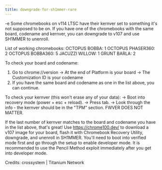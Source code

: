 ```yaml
---
title: downgrade-for-sh1mmer-rare
---
```


-e 
Some chromebooks on v114 LTSC have their kernver set to something it's not supposed to be on. 
If you have one of the chromebooks with the same board, codename and kernver, you can downgrade to v107 and use SH1MMER to unenroll.

List of working chromebooks:
OCTOPUS BOBBA: 1
OCTOPUS PHASER360: 2
OCTOPUS BOBBA360: 5
JACUZZI WILLOW: 1
GRUNT BARLA: 2 

To check your board and codename:
1. Go to chrome://version
-> At the end of Platform is your board
-> The Customization ID is your codename
2. If you have the same board and codename as one in the list above, you can continue.

To check your kernver (this won't erase any of your data):
-> Boot into recovery mode (power + esc + reload).
-> Press tab.
-> Look through the info - the kernver should be in the "TPM" section. FWVER DOES NOT MATTER.

If the last number of kernver matches to the board and codename you have in the list above, that's great!
Use https://chrome100.dev/ to download a v107 image for your board, flash it with Chromebook Recovery Utility, downgrade, and unenroll in SH1MMER. 
You'll need to boot into verified mode first and go through the setup to enable developer mode. It is recommended to use the Pencil Method exploit immediately after you get into developer mode.

Credits:
crossystem | Titanium Network
